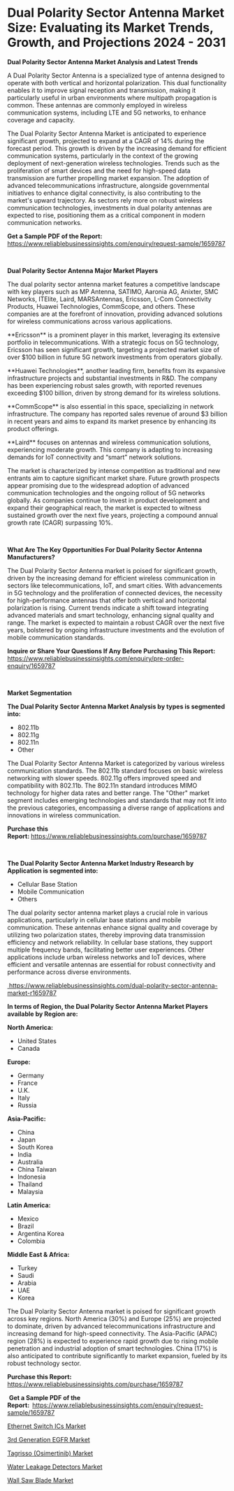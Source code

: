 <p><h1>Dual Polarity Sector Antenna Market Size: Evaluating its Market Trends, Growth, and Projections 2024 - 2031</h1></p><p><strong>Dual Polarity Sector Antenna Market Analysis and Latest Trends</strong></p>
<p><p>A Dual Polarity Sector Antenna is a specialized type of antenna designed to operate with both vertical and horizontal polarization. This dual functionality enables it to improve signal reception and transmission, making it particularly useful in urban environments where multipath propagation is common. These antennas are commonly employed in wireless communication systems, including LTE and 5G networks, to enhance coverage and capacity.</p><p>The Dual Polarity Sector Antenna Market is anticipated to experience significant growth, projected to expand at a CAGR of 14% during the forecast period. This growth is driven by the increasing demand for efficient communication systems, particularly in the context of the growing deployment of next-generation wireless technologies. Trends such as the proliferation of smart devices and the need for high-speed data transmission are further propelling market expansion. The adoption of advanced telecommunications infrastructure, alongside governmental initiatives to enhance digital connectivity, is also contributing to the market's upward trajectory. As sectors rely more on robust wireless communication technologies, investments in dual polarity antennas are expected to rise, positioning them as a critical component in modern communication networks.</p></p>
<p><strong>Get a Sample PDF of the Report:&nbsp;</strong> <a href="https://www.reliablebusinessinsights.com/enquiry/request-sample/1659787?utm_campaign=1119&utm_medium=2&utm_source=Github&utm_content=ia&utm_term=28092024&utm_id=dual-polarity-sector-antenna">https://www.reliablebusinessinsights.com/enquiry/request-sample/1659787</a></p>
<p>&nbsp;</p>
<p><strong>Dual Polarity Sector Antenna Major Market Players</strong></p>
<p><p>The dual polarity sector antenna market features a competitive landscape with key players such as MP Antenna, SATIMO, Aaronia AG, Anixter, SMC Networks, ITElite, Laird, MARSAntennas, Ericsson, L-Com Connectivity Products, Huawei Technologies, CommScope, and others. These companies are at the forefront of innovation, providing advanced solutions for wireless communications across various applications.</p><p>**Ericsson** is a prominent player in this market, leveraging its extensive portfolio in telecommunications. With a strategic focus on 5G technology, Ericsson has seen significant growth, targeting a projected market size of over $100 billion in future 5G network investments from operators globally.</p><p>**Huawei Technologies**, another leading firm, benefits from its expansive infrastructure projects and substantial investments in R&D. The company has been experiencing robust sales growth, with reported revenues exceeding $100 billion, driven by strong demand for its wireless solutions.</p><p>**CommScope** is also essential in this space, specializing in network infrastructure. The company has reported sales revenue of around $3 billion in recent years and aims to expand its market presence by enhancing its product offerings. </p><p>**Laird** focuses on antennas and wireless communication solutions, experiencing moderate growth. This company is adapting to increasing demands for IoT connectivity and “smart” network solutions.</p><p>The market is characterized by intense competition as traditional and new entrants aim to capture significant market share. Future growth prospects appear promising due to the widespread adoption of advanced communication technologies and the ongoing rollout of 5G networks globally. As companies continue to invest in product development and expand their geographical reach, the market is expected to witness sustained growth over the next five years, projecting a compound annual growth rate (CAGR) surpassing 10%.</p></p>
<p>&nbsp;</p>
<p><strong>What Are The Key Opportunities For Dual Polarity Sector Antenna Manufacturers?</strong></p>
<p><p>The Dual Polarity Sector Antenna market is poised for significant growth, driven by the increasing demand for efficient wireless communication in sectors like telecommunications, IoT, and smart cities. With advancements in 5G technology and the proliferation of connected devices, the necessity for high-performance antennas that offer both vertical and horizontal polarization is rising. Current trends indicate a shift toward integrating advanced materials and smart technology, enhancing signal quality and range. The market is expected to maintain a robust CAGR over the next five years, bolstered by ongoing infrastructure investments and the evolution of mobile communication standards.</p></p>
<p><strong>Inquire or Share Your Questions If Any Before Purchasing This Report:</strong> <a href="https://www.reliablebusinessinsights.com/enquiry/pre-order-enquiry/1659787?utm_campaign=1119&utm_medium=2&utm_source=Github&utm_content=ia&utm_term=28092024&utm_id=dual-polarity-sector-antenna">https://www.reliablebusinessinsights.com/enquiry/pre-order-enquiry/1659787</a></p>
<p>&nbsp;</p>
<p><strong>Market Segmentation</strong></p>
<p><strong>The Dual Polarity Sector Antenna Market Analysis by types is segmented into:</strong></p>
<p><ul><li>802.11b</li><li>802.11g</li><li>802.11n</li><li>Other</li></ul></p>
<p><p>The Dual Polarity Sector Antenna Market is categorized by various wireless communication standards. The 802.11b standard focuses on basic wireless networking with slower speeds. 802.11g offers improved speed and compatibility with 802.11b. The 802.11n standard introduces MIMO technology for higher data rates and better range. The "Other" market segment includes emerging technologies and standards that may not fit into the previous categories, encompassing a diverse range of applications and innovations in wireless communication.</p></p>
<p><strong>Purchase this Report:&nbsp;</strong><a href="https://www.reliablebusinessinsights.com/purchase/1659787?utm_campaign=1119&utm_medium=2&utm_source=Github&utm_content=ia&utm_term=28092024&utm_id=dual-polarity-sector-antenna">https://www.reliablebusinessinsights.com/purchase/1659787</a></p>
<p>&nbsp;</p>
<p><strong>The Dual Polarity Sector Antenna Market Industry Research by Application is segmented into:</strong></p>
<p><ul><li>Cellular Base Station</li><li>Mobile Communication</li><li>Others</li></ul></p>
<p><p>The dual polarity sector antenna market plays a crucial role in various applications, particularly in cellular base stations and mobile communication. These antennas enhance signal quality and coverage by utilizing two polarization states, thereby improving data transmission efficiency and network reliability. In cellular base stations, they support multiple frequency bands, facilitating better user experiences. Other applications include urban wireless networks and IoT devices, where efficient and versatile antennas are essential for robust connectivity and performance across diverse environments.</p></p>
<p><a href="https://www.reliablebusinessinsights.com/dual-polarity-sector-antenna-market-r1659787?utm_campaign=1119&utm_medium=2&utm_source=Github&utm_content=ia&utm_term=28092024&utm_id=dual-polarity-sector-antenna">&nbsp;https://www.reliablebusinessinsights.com/dual-polarity-sector-antenna-market-r1659787</a></p>
<p><strong>In terms of Region, the Dual Polarity Sector Antenna Market Players available by Region are:</strong></p>
<p>
    <p> <strong> North America: </strong>
        <ul>
            <li>United States</li>
            <li>Canada</li>
        </ul>
        </p> 
    <p> <strong> Europe: </strong>
        <ul>
            <li>Germany</li>
            <li>France</li>
            <li>U.K.</li>
            <li>Italy</li>
            <li>Russia</li>
        </ul>
        </p> 
    <p> <strong> Asia-Pacific: </strong>
        <ul>
            <li>China</li>
            <li>Japan</li>
            <li>South Korea</li>
            <li>India</li>
            <li>Australia</li>
            <li>China Taiwan</li>
            <li>Indonesia</li>
            <li>Thailand</li>
            <li>Malaysia</li>
        </ul>
        </p> 
    <p> <strong> Latin America: </strong>
        <ul>
            <li>Mexico</li>
            <li>Brazil</li>
            <li>Argentina Korea</li>
            <li>Colombia</li>
        </ul>
        </p> 
    <p> <strong> Middle East & Africa: </strong>
        <ul>
            <li>Turkey</li>
            <li>Saudi</li>
            <li>Arabia</li>
            <li>UAE</li>
            <li>Korea</li>
        </ul>
    </p>
    </p>
<p><p>The Dual Polarity Sector Antenna market is poised for significant growth across key regions. North America (30%) and Europe (25%) are projected to dominate, driven by advanced telecommunications infrastructure and increasing demand for high-speed connectivity. The Asia-Pacific (APAC) region (28%) is expected to experience rapid growth due to rising mobile penetration and industrial adoption of smart technologies. China (17%) is also anticipated to contribute significantly to market expansion, fueled by its robust technology sector.</p></p>
<p><strong>Purchase this Report: </strong><a href="https://www.reliablebusinessinsights.com/purchase/1659787?utm_campaign=1119&utm_medium=2&utm_source=Github&utm_content=ia&utm_term=28092024&utm_id=dual-polarity-sector-antenna">https://www.reliablebusinessinsights.com/purchase/1659787</a></p>
<p>&nbsp;<strong>Get a Sample PDF of the Report:&nbsp;&nbsp;</strong><a href="https://www.reliablebusinessinsights.com/enquiry/request-sample/1659787?utm_campaign=1119&utm_medium=2&utm_source=Github&utm_content=ia&utm_term=28092024&utm_id=dual-polarity-sector-antenna">https://www.reliablebusinessinsights.com/enquiry/request-sample/1659787</a></p>
<p><strong></strong></p>
<p><p><a href="https://issuu.com/reportprime-2/docs/ethernet-switch-ics-market-size-203_2d94470dc4926a?utm_campaign=1119&utm_medium=2&utm_source=Github&utm_content=ia&utm_term=28092024&utm_id=dual-polarity-sector-antenna">Ethernet Switch ICs Market</a></p><p><a href="https://github.com/irfadac/Market-Research-Report-List-5/blob/main/3rd-generation-egfr-market.md?utm_campaign=1119&utm_medium=2&utm_source=Github&utm_content=ia&utm_term=28092024&utm_id=dual-polarity-sector-antenna">3rd Generation EGFR Market</a></p><p><a href="https://github.com/Dritamusajz475/Market-Research-Report-List-1/blob/main/tagrisso-osimertinib-market.md?utm_campaign=1119&utm_medium=2&utm_source=Github&utm_content=ia&utm_term=28092024&utm_id=dual-polarity-sector-antenna">Tagrisso (Osimertinib) Market</a></p><p><a href="https://issuu.com/reportprime-2/docs/water-leakage-detectors-market-size_828ee9a7e6b88c?utm_campaign=1119&utm_medium=2&utm_source=Github&utm_content=ia&utm_term=28092024&utm_id=dual-polarity-sector-antenna">Water Leakage Detectors Market</a></p><p><a href="https://www.linkedin.com/pulse/unlocking-growth-potential-market-strategic-analysis-wall-nwecf?utm_campaign=1119&utm_medium=2&utm_source=Github&utm_content=ia&utm_term=28092024&utm_id=dual-polarity-sector-antenna">Wall Saw Blade Market</a></p></p>